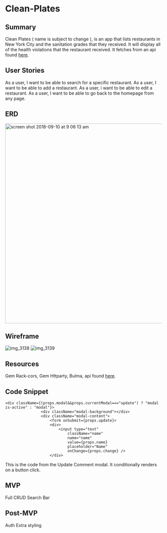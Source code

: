 # Clean-Plates

## Summary
Clean Plates ( name is subject to change ), is an app that lists restaurants in New York City and the sanitation grades that they received. It will display all of the health violations that the restaurant received. It fetches from an api found [here](https://data.cityofnewyork.us/Health/DOHMH-New-York-City-Restaurant-Inspection-Results/43nn-pn8j).

## User Stories
As a user, I want to be able to search for a specific restaurant.
As a user, I want to be able to add a restaurant.
As a user, i want to be able to edit a restaurant.
As a user, I want to be able to go back to the homepage from any page.

## ERD
<img width="642" alt="screen shot 2018-09-10 at 9 06 13 am" src="https://user-images.githubusercontent.com/39596048/45299219-db4d1e00-b4d8-11e8-8338-939685b0676f.png">

## Wireframe
![img_3138](https://user-images.githubusercontent.com/39596048/45035546-3b9b1600-b028-11e8-9a6a-88ce89192431.JPG)
![img_3139](https://user-images.githubusercontent.com/39596048/45035535-38a02580-b028-11e8-9d17-228a86df734c.JPG)

## Resources
Gem Rack-cors, Gem Httparty, Bulma, api found [here](https://data.cityofnewyork.us/Health/DOHMH-New-York-City-Restaurant-Inspection-Results/43nn-pn8j).

## Code Snippet
```
<div className={(props.modal&&props.currentModal==="update") ? "modal is-active" : "modal"}>
                <div className="modal-background"></div>
                <div className="modal-content">
                    <form onSubmit={props.update}>
                    <div>
                        <input type="text"
                            className="name"
                            name="name"
                            value={props.name}
                            placeholder="Name"
                            onChange={props.change} />
                    </div>
```
This is the code from the Update Comment modal. It conditionally renders on a button click. 

## MVP
Full CRUD
Search Bar

## Post-MVP
Auth
Extra styling


